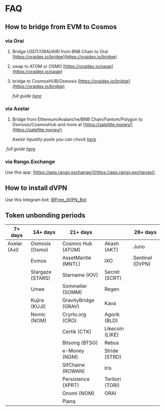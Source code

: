 # FAQ

## How to bridge from EVM to Cosmos

### via Orai

1. Bridge USDT/ORAI/AIRI from BNB Chain to Orai [https://oraidex.io/bridge](https://oraidex.io/bridge)
2. swap to ATOM or OSMO [https://oraidex.io/swap](https://oraidex.io/swap)
3.  bridge to CosmosHUB/Osmosis [https://oraidex.io/bridge](https://oraidex.io/bridge)

    _full guide_ [_here_](https://teletype.in/@creeptah/BSCtoCosmos)

### via Axelar

1.  Bridge from Ethereum/Avalanche/BNB Chain/Fantom/Polygon to Osmosis/CosmosHub and more at [https://satellite.money/](https://satellite.money/)

    _Axelar liquidity pools you can check_ [_here_](https://axelar.network/blog/liquidity-pools-for-bridged-assets-via-axelar)

​ _full guide_ [_here_](https://teletype.in/@creeptah/evm\_to\_cosmos\_2)

### via Rango.Exchange

Use this app: [https://app.rango.exchange/](https://app.rango.exchange/)

## How to install dVPN

Use this telegram bot: [@Free\_dVPN\_Bot](https://t.me/@Free\_dVPN\_Bot)

## Token unbonding periods

| 7+ days      | 14+ days         | 21+ days             |                 | 28+ days        |
| ------------ | ---------------- | -------------------- | --------------- | --------------- |
| Axelar (Axl) | Osmosis (Osmo)   | Cosmos Hub (ATOM)    | Akash (AKT)     | Juno            |
|              | Evmos            | AssetMantle (MNTL)   | IXO             | Sentinel (DVPN) |
|              | Stargaze (STARS) | Starname (IOV)       | Secret (SCRT)   |                 |
|              | Umee             | Sommelier (SOMM)     | Regen           |                 |
|              | Kujira (KUJI)    | GravityBridge (GRAV) | Kava            |                 |
|              | Nomic (NOM)      | Cryrto.org (CRO)     | Agorik (BLD)    |                 |
|              |                  | Certik (CTK)         | Likecoin (LIKE) |                 |
|              |                  | Bitsong (BTSG)       | Rebus           |                 |
|              |                  | e-Money (NGM)        | Stride (STRD)   |                 |
|              |                  | SifChaine (ROWAN)    | Iris            |                 |
|              |                  | Persistence (XPRT)   | Teritori (TORI) |                 |
|              |                  | Onomi (NOM)          | ORAI            |                 |
|              |                  | Planq                |                 |                 |
